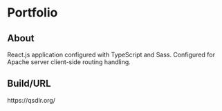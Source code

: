 <h1>Portfolio</h1>

<h2>About</h2>
React.js application configured with TypeScript and Sass. Configured for Apache server client-side routing handling.

<h2>Build/URL</h2>
https://qsdlr.org/

